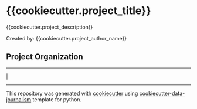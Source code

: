 # {{cookiecutter.project_title}}
{{cookiecutter.project_description}}

Created by: {{cookiecutter.project_author_name}}

## Project Organization
-----
|

---
This repository was generated with [cookiecutter](https://github.com/cookiecutter/cookiecutter) using [cookiecutter-data-journalism](https://github.com/fer-aguirre/cookiecutter-data-journalism.git) template for python.